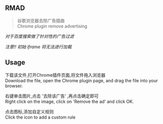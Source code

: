 ## RMAD

> 谷歌浏览器去除广告插曲  
> Chrome plugin remove advertising



*对于百度搜索做了针对性的广告过滤*

*注意!! 初始 iframe 将无法进行加载*

## Usage 

下载该文件,打开Chrome插件页面,将文件拖入浏览器  
Download the file, open the Chrome plugin page, and drag the file into your browser.

右键单击图片,点击 '去除该广告' ,再点击确定即可  
Right click on the image, click on 'Remove the ad' and click OK.

点击图标,添加自定义规则  
Click the icon to add a custom rule